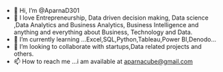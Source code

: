 - 👋 Hi, I’m @AparnaD301
- 👀 I love Entrepreneurship, Data driven decision making, Data science ,Data Analytics and Business Analytics, Business Intelligence and anything and everything about Business, Technology and Data.
- 🌱 I’m currently learning ...Excel,SQL,Python,Tableau,Power BI,Denodo...
- 💞️ I’m looking to collaborate with startups,Data related projects and others.
- 📫 How to reach me ...i am available at aparnacube@gmail.com

<!---
AparnaD301/AparnaD301 is a ✨ special ✨ repository because its `README.md` (this file) appears on your GitHub profile.
You can click the Preview link to take a look at your changes.
--->
